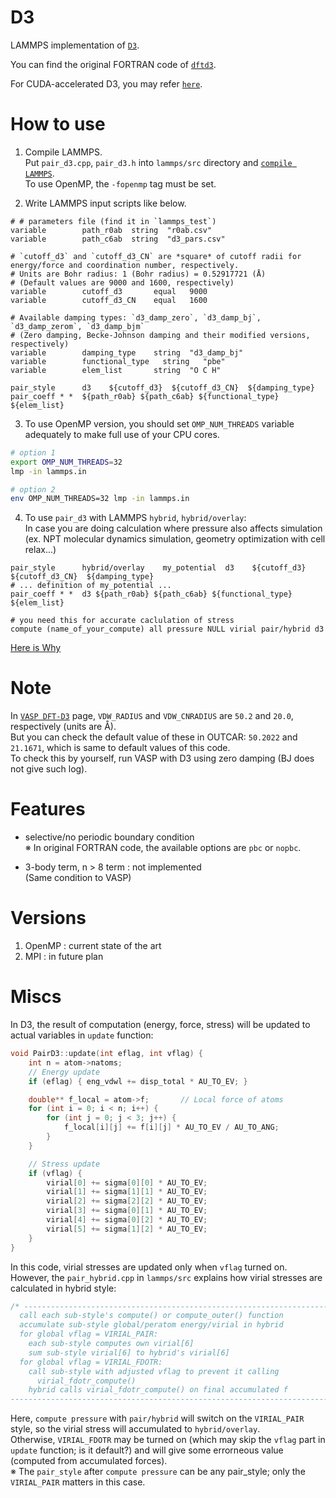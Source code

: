 # D3
LAMMPS implementation of [`D3`](https://doi.org/10.1063/1.3382344).   

You can find the original FORTRAN code of [`dftd3`](https://www.chemie.uni-bonn.de/grimme/de/software/dft-d3).

For CUDA-accelerated D3, you may refer [`here`](https://github.com/MDIL-SNU/SevenNet/tree/main/sevenn/pair_e3gnn).

# How to use
1. Compile LAMMPS.  
Put `pair_d3.cpp`, `pair_d3.h` into `lammps/src` directory and [`compile LAMMPS`](https://docs.lammps.org/Build_cmake.html).   
To use OpenMP, the `-fopenmp` tag must be set.

2. Write LAMMPS input scripts like below.
```shell
# # parameters file (find it in `lammps_test`)
variable        path_r0ab  string  "r0ab.csv"
variable        path_c6ab  string  "d3_pars.csv"

# `cutoff_d3` and `cutoff_d3_CN` are *square* of cutoff radii for energy/force and coordination number, respectively.   
# Units are Bohr radius: 1 (Bohr radius) = 0.52917721 (Å)   
# (Default values are 9000 and 1600, respectively)
variable        cutoff_d3       equal   9000
variable        cutoff_d3_CN    equal   1600

# Available damping types: `d3_damp_zero`, `d3_damp_bj`, `d3_damp_zerom`, `d3_damp_bjm`   
# (Zero damping, Becke-Johnson damping and their modified versions, respectively)
variable        damping_type    string  "d3_damp_bj"
variable        functional_type   string   "pbe"
variable        elem_list       string  "O C H"

pair_style      d3    ${cutoff_d3}  ${cutoff_d3_CN}  ${damping_type}
pair_coeff * *  ${path_r0ab} ${path_c6ab} ${functional_type} ${elem_list}
```

3. To use OpenMP version, you should set `OMP_NUM_THREADS` variable adequately to make full use of your CPU cores.
```bash
# option 1
export OMP_NUM_THREADS=32
lmp -in lammps.in

# option 2
env OMP_NUM_THREADS=32 lmp -in lammps.in
```

4. To use `pair_d3` with LAMMPS `hybrid`, `hybrid/overlay`:  
In case you are doing calculation where pressure also affects simulation   
(ex. NPT molecular dynamics simulation, geometry optimization with cell relax...)
```shell
pair_style      hybrid/overlay    my_potential  d3    ${cutoff_d3}  ${cutoff_d3_CN}  ${damping_type}
# ... definition of my_potential ...
pair_coeff * *  d3 ${path_r0ab} ${path_c6ab} ${functional_type} ${elem_list}

# you need this for accurate caclulation of stress
compute (name_of_your_compute) all pressure NULL virial pair/hybrid d3
```
[Here is Why](#miscs)

# Note
In [`VASP DFT-D3`](https://www.vasp.at/wiki/index.php/DFT-D3) page, `VDW_RADIUS` and `VDW_CNRADIUS` are `50.2` and `20.0`, respectively (units are Å).   
But you can check the default value of these in OUTCAR: `50.2022` and `21.1671`, which is same to default values of this code.   
To check this by yourself, run VASP with D3 using zero damping (BJ does not give such log).

# Features
- selective/no periodic boundary condition  
※ In original FORTRAN code, the available options are `pbc` or `nopbc`.

- 3-body term, n > 8 term : not implemented   
  (Same condition to VASP)

# Versions
1. OpenMP : current state of the art
2. MPI : in future plan

# Miscs
In D3, the result of computation (energy, force, stress) will be updated to actual variables in `update` function:
```cpp
void PairD3::update(int eflag, int vflag) {
    int n = atom->natoms;
    // Energy update
    if (eflag) { eng_vdwl += disp_total * AU_TO_EV; }

    double** f_local = atom->f;       // Local force of atoms
    for (int i = 0; i < n; i++) {
        for (int j = 0; j < 3; j++) {
            f_local[i][j] += f[i][j] * AU_TO_EV / AU_TO_ANG;
        }
    }

    // Stress update
    if (vflag) {
        virial[0] += sigma[0][0] * AU_TO_EV;
        virial[1] += sigma[1][1] * AU_TO_EV;
        virial[2] += sigma[2][2] * AU_TO_EV;
        virial[3] += sigma[0][1] * AU_TO_EV;
        virial[4] += sigma[0][2] * AU_TO_EV;
        virial[5] += sigma[1][2] * AU_TO_EV;
    }
}
```
In this code, virial stresses are updated only when `vflag` turned on.  
However, the `pair_hybrid.cpp` in `lammps/src` explains how virial stresses are calculated in hybrid style:  
```cpp
/* ----------------------------------------------------------------------
  call each sub-style's compute() or compute_outer() function
  accumulate sub-style global/peratom energy/virial in hybrid
  for global vflag = VIRIAL_PAIR:
    each sub-style computes own virial[6]
    sum sub-style virial[6] to hybrid's virial[6]
  for global vflag = VIRIAL_FDOTR:
    call sub-style with adjusted vflag to prevent it calling
      virial_fdotr_compute()
    hybrid calls virial_fdotr_compute() on final accumulated f
------------------------------------------------------------------------- */
```
Here, `compute pressure` with `pair/hybrid` will switch on the `VIRIAL_PAIR` style, so the virial stress will accumulated to `hybrid/overlay`.   
Otherwise, `VIRIAL_FDOTR` may be turned on (which may skip the `vflag` part in `update` function; is it default?) and will give some errorneous value (computed from accumulated forces).   
※ The `pair_style` after `compute pressure` can be any pair_style; only the `VIRIAL_PAIR` matters in this case.
